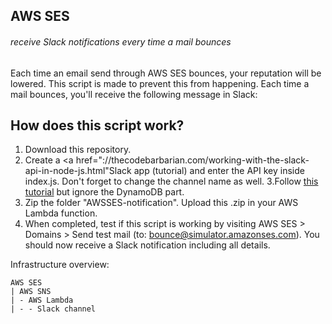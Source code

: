 ## AWS SES 
###### receive Slack notifications every time a mail bounces

Each time an email send through AWS SES bounces, your reputation will be lowered. This script is made to prevent this from happening. Each time a mail bounces, you'll receive the following message in Slack:

## How does this script work?
1. Download this repository. 
2. Create a <a href="://thecodebarbarian.com/working-with-the-slack-api-in-node-js.html"Slack app (tutorial)</a> and enter the API key inside index.js. Don't forget to change the channel name as well. 
3.Follow <a href="://aws.amazon.com/premiumsupport/knowledge-center/lambda-sns-ses-dynamodb/">this tutorial</a> but ignore the DynamoDB part.  
4. Zip the folder "AWSSES-notification". Upload this .zip in your AWS Lambda function.
5. When completed, test if this script is working by visiting AWS SES > Domains > Send test mail (to: bounce@simulator.amazonses.com). You should now receive a Slack notification including all details.

Infrastructure overview:

```
AWS SES
| AWS SNS
| - AWS Lambda 
| - - Slack channel
```